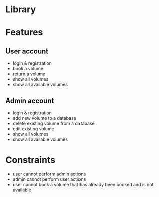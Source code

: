 # Library
# Features
## User account
  - login & registration
  - book a volume
  - return a volume
  - show all volumes
  - show all available volumes
## Admin account
  - login & registration
  - add new volume to a database
  - delete existing volume from a database
  - edit existing volume
  - show all volumes
  - show all available volumes
# Constraints
  - user cannot perform admin actions
  - admin cannot perform user actions
  - user cannot book a volume that has already been booked and is not available
    

